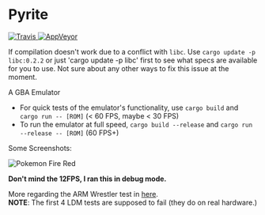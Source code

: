 # Pyrite 
[![Travis](https://travis-ci.org/ExPixel/pyrite.svg?branch=master) ](https://travis-ci.org/ExPixel/pyrite)
[![AppVeyor](https://ci.appveyor.com/api/projects/status/b77f7lieol52ghjm?svg=true)](https://ci.appveyor.com/project/ExPixel/pyrite)


If compilation doesn't work due to a conflict with `libc`. Use `cargo update -p libc:0.2.2` or just 'cargo update -p libc'
first to see what specs are available for you to use. Not sure about any other ways to fix this
issue at the moment.

A GBA Emulator

- For quick tests of the emulator's functionality, use ```cargo build``` and ```cargo run -- [ROM]``` (< 60 FPS, maybe < 30 FPS)
- To run the emulator at full speed, ```cargo build --release``` and ```cargo run --release -- [ROM]``` (60 FPS+)

Some Screenshots:

![Pokemon Fire Red](https://raw.githubusercontent.com/ExPixel/Pyrite2/master/misc/screenshots/games/Pokemon-Fire-Red.png)

**Don't mind the 12FPS, I ran this in debug mode.**  

More regarding the ARM Wrestler test in [here](https://github.com/ExPixel/Pyrite2/tree/master/misc/screenshots/arm-wrestler).  
**NOTE**: The first 4 LDM tests are supposed to fail (they do on real hardware.)